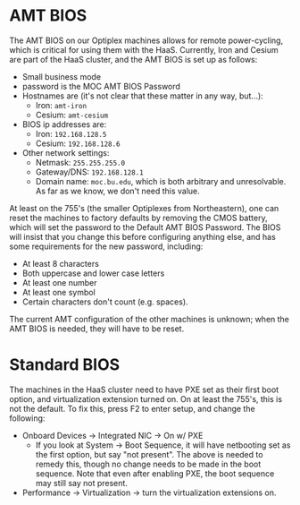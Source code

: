 # AMT BIOS

The AMT BIOS on our Optiplex machines allows for remote power-cycling, which is critical for using them with the HaaS. Currently, Iron and Cesium are part of the HaaS cluster, and the AMT BIOS is set up as follows:

* Small business mode
* password is the MOC AMT BIOS Password
* Hostnames are (it's not clear that these matter in any way, but...):
  * Iron: `amt-iron`
  * Cesium: `amt-cesium`
* BIOS ip addresses are:
  * Iron: `192.168.128.5`
  * Cesium: `192.168.128.6`
* Other network settings:
  * Netmask: `255.255.255.0`
  * Gateway/DNS: `192.168.128.1`
  * Domain name: `moc.bu.edu`, which is both arbitrary and unresolvable. As far as we know, we don't need this value.

At least on the 755's (the smaller Optiplexes from Northeastern), one can reset the machines to factory defaults by removing the CMOS battery, which will set the password to the Default AMT BIOS Password. The BIOS will insist that you change this before configuring anything else, and has some requirements for the new password, including:

* At least 8 characters
* Both uppercase and lower case letters
* At least one number
* At least one symbol
* Certain characters don't count (e.g. spaces).

The current AMT configuration of the other machines is unknown; when the AMT BIOS is needed, they will have to be reset.

# Standard BIOS

The machines in the HaaS cluster need to have PXE set as their first boot option, and virtualization extension turned on. On at least the 755's, this is not the default. To fix this, press F2 to enter setup, and change the following:

* Onboard Devices -> Integrated NIC -> On w/ PXE
  * If you look at System -> Boot Sequence, it will have netbooting set as the first option, but say "not present". The above is needed to remedy this, though no change needs to be made in the boot sequence. Note that even after enabling PXE, the boot sequence may still say not present.
* Performance -> Virtualization -> turn the virtualization extensions on.